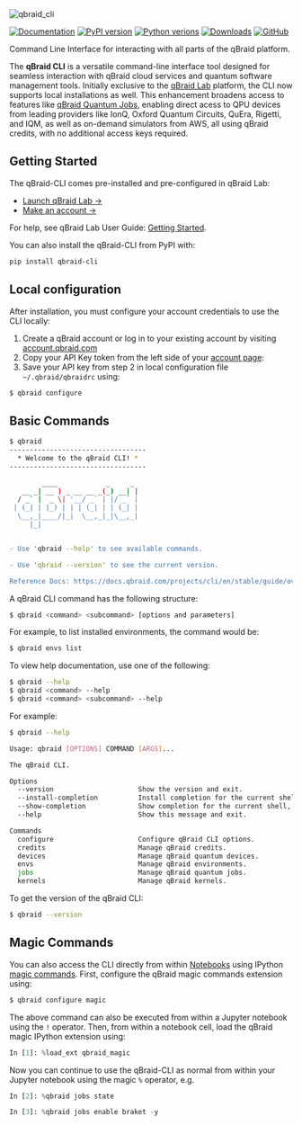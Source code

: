 <img width="full" alt="qbraid_cli" src="https://qbraid-static.s3.amazonaws.com/logos/qbraid-cli-banner.png">

[![Documentation](https://img.shields.io/badge/Documentation-DF0982)](https://docs.qbraid.com/projects/cli/en/stable/guide/overview.html)
[![PyPI version](https://img.shields.io/pypi/v/qbraid-cli.svg?color=blue)](https://pypi.org/project/qbraid-cli/)
[![Python verions](https://img.shields.io/pypi/pyversions/qbraid-cli.svg?color=blue)](https://pypi.org/project/qbraid-cli/)
[![Downloads](https://static.pepy.tech/badge/qbraid-cli)](https://pepy.tech/project/qbraid-cli)
[![GitHub](https://img.shields.io/badge/issue_tracking-github-blue?logo=github)](https://github.com/qBraid/qBraid-Lab/issues)

Command Line Interface for interacting with all parts of the qBraid platform.

The **qBraid CLI** is a versatile command-line interface tool designed for seamless interaction with qBraid cloud services and quantum software management tools. Initially exclusive to the [qBraid Lab](https://docs.qbraid.com/projects/lab/en/latest/lab/overview.html) platform, the CLI now supports local installations as well. This enhancement broadens access to features like [qBraid Quantum Jobs](https://docs.qbraid.com/projects/lab/en/latest/lab/quantum_jobs.html), enabling direct acess to QPU devices from leading providers like IonQ, Oxford Quantum Circuits, QuEra, Rigetti, and IQM, as well as on-demand simulators from AWS, all using qBraid credits, with no additional access keys required.

## Getting Started

The qBraid-CLI comes pre-installed and pre-configured in qBraid Lab:

- [Launch qBraid Lab &rarr;](https://lab.qbraid.com/)
- [Make an account &rarr;](https://account.qbraid.com/)

For help, see qBraid Lab User Guide: [Getting Started](https://docs.qbraid.com/projects/lab/en/latest/lab/getting_started.html).

You can also install the qBraid-CLI from PyPI with:

```bash
pip install qbraid-cli
```

## Local configuration

After installation, you must configure your account credentials to use the CLI locally:

1. Create a qBraid account or log in to your existing account by visiting
   [account.qbraid.com](https://account.qbraid.com/)
2. Copy your API Key token from the left side of
    your [account page](https://account.qbraid.com/):
3. Save your API key from step 2 in local configuration file `~/.qbraid/qbraidrc` using:

```bash
$ qbraid configure
```

## Basic Commands

```bash
$ qbraid
----------------------------------
  * Welcome to the qBraid CLI! * 
----------------------------------

        ____            _     _  
   __ _| __ ) _ __ __ _(_) __| | 
  / _` |  _ \| '__/ _` | |/ _` | 
 | (_| | |_) | | | (_| | | (_| | 
  \__,_|____/|_|  \__,_|_|\__,_| 
     |_|                         


- Use 'qbraid --help' to see available commands.

- Use 'qbraid --version' to see the current version.

Reference Docs: https://docs.qbraid.com/projects/cli/en/stable/guide/overview.html
```

A qBraid CLI command has the following structure:

```bash
$ qbraid <command> <subcommand> [options and parameters]
```

For example, to list installed environments, the command would be:

```bash
$ qbraid envs list
```

To view help documentation, use one of the following:

```bash
$ qbraid --help
$ qbraid <command> --help
$ qbraid <command> <subcommand> --help
```

For example:

```bash
$ qbraid --help

Usage: qbraid [OPTIONS] COMMAND [ARGS]...

The qBraid CLI.

Options
  --version                     Show the version and exit.
  --install-completion          Install completion for the current shell.
  --show-completion             Show completion for the current shell, to copy it or customize the installation.
  --help                        Show this message and exit.

Commands
  configure                     Configure qBraid CLI options.
  credits                       Manage qBraid credits.
  devices                       Manage qBraid quantum devices.
  envs                          Manage qBraid environments.
  jobs                          Manage qBraid quantum jobs.
  kernels                       Manage qBraid kernels.
```

To get the version of the qBraid CLI:

```bash
$ qbraid --version
```

## Magic Commands

You can also access the CLI directly from within [Notebooks](https://docs.qbraid.com/projects/lab/en/latest/lab/notebooks.html) using IPython [magic commands](https://ipython.readthedocs.io/en/stable/interactive/magics.html). First, configure the qBraid magic commands extension using:

```bash
$ qbraid configure magic
```

The above command can also be executed from within a Jupyter notebook using the ``!`` operator. Then, from within a notebook cell, load the qBraid magic IPython extension using:

```python
In [1]: %load_ext qbraid_magic
```

Now you can continue to use the qBraid-CLI as normal from within your Jupyter notebook using the magic ``%`` operator, e.g.

```python
In [2]: %qbraid jobs state

In [3]: %qbraid jobs enable braket -y
```
